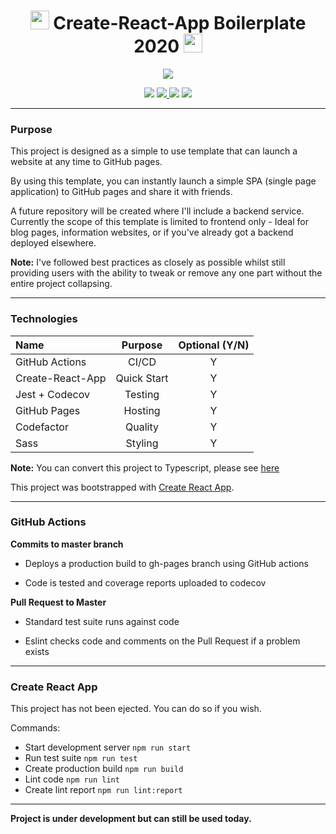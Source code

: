 <h1 align="center"><img src="https://github.githubassets.com/images/icons/emoji/unicode/2b50.png" height="30"/> Create-React-App Boilerplate 2020 <img src="https://github.githubassets.com/images/icons/emoji/unicode/2b50.png" height="30"/></h1>
<p align="center">
    <a href='https://photos.google.com/share/AF1QipMia2we7ht3vIvrSlHIHHr_W0-e-UDMOQ7Eo-abaiQaZf0SV0awXBTaBJM2bu6XbA?key=N2JreUgwT2Q2Zl9ZcENNLTRMOTN5UGF5ei1nd0J3&source=ctrlq.org'><img src='https://lh3.googleusercontent.com/TqwqjMTFHExCbFKYqUY4iA_cK7it0wfbi1OuOYSI6qSaWp6CGwmtHR6bzzQg0D8FzRcb7BHxonqX_htweTXYJZVGWBP4gVPW8XByzMUUxrfC2yS4I40i6y8Uul-Gey3JQU5XIsCVeQE=w2400' /></a>
</p>

<p align="center">
<a href="https://github.com/badges/shields/graphs/contributors" alt="Publish Master Branch">
        <img src="https://github.com/leslie-alldridge/react-boilerplate-2020-github-pages/workflows/Publish%20Master%20Branch/badge.svg" /></a>
<a href="https://codecov.io/gh/leslie-alldridge/react-boilerplate-2020-github-pages" alt="Code test coverage">
        <img src="https://codecov.io/gh/leslie-alldridge/react-boilerplate-2020-github-pages/branch/master/graph/badge.svg" /></a><a href="https://www.codefactor.io/repository/github/leslie-alldridge/react-boilerplate-2020-github-pages" alt="Code factor quality">
        <img src="https://www.codefactor.io/repository/github/leslie-alldridge/react-boilerplate-2020-github-pages/badge" /></a>
        <a href="https://img.shields.io/w3c-validation/default?targetUrl=https%3A%2F%2Fleslie-alldridge.github.io%2Freact-boilerplate-2020-github-pages%2F" alt="w3c validation">
        <img src="https://img.shields.io/w3c-validation/default?targetUrl=https%3A%2F%2Fleslie-alldridge.github.io%2Freact-boilerplate-2020-github-pages%2F" /></a>

</p>
<hr/>
<h3>Purpose</h3>

<p>This project is designed as a simple to use template that can launch a website at any time to GitHub pages.</p>

<p>By using this template, you can instantly launch a simple SPA (single page application) to GitHub pages and share it with friends.</p>

<p>A future repository will be created where I'll include a backend service. Currently the scope of this template is limited to frontend only - Ideal for blog pages, information websites, or if you've already got a backend deployed elsewhere.</p>

<p><strong>Note:</strong> I've followed best practices as closely as possible whilst still providing users with the ability to tweak or remove any one part without the entire project collapsing.</p>
<hr/>
<h3>Technologies</h3>

| Name             |   Purpose   | Optional (Y/N) |
| :--------------- | :---------: | :------------: |
| GitHub Actions   |    CI/CD    |       Y        |
| Create-React-App | Quick Start |       Y        |
| Jest + Codecov   |   Testing   |       Y        |
| GitHub Pages     |   Hosting   |       Y        |
| Codefactor       |   Quality   |       Y        |
| Sass             |   Styling   |       Y        |

<strong>Note:</strong> You can convert this project to Typescript, please see <a href="https://stackoverflow.com/questions/47508564/migrating-create-react-app-from-javascript-to-typescript">here</a>

This project was bootstrapped with [Create React App](https://github.com/facebook/create-react-app).

<hr/>
<h3>GitHub Actions</h3>

<p><strong>Commits to master branch</strong></p>

- Deploys a production build to gh-pages branch using GitHub actions

- Code is tested and coverage reports uploaded to codecov

<p><strong>Pull Request to Master</strong></p>

- Standard test suite runs against code

- Eslint checks code and comments on the Pull Request if a problem exists
<hr/>
<h3>Create React App</h3>

<p>This project has not been ejected. You can do so if you wish.</p>
<p>Commands:</p>

- Start development server `npm run start`
- Run test suite `npm run test`
- Create production build `npm run build`
- Lint code `npm run lint`
- Create lint report `npm run lint:report`
<hr/>
<strong>Project is under development but can still be used today.</strong>
